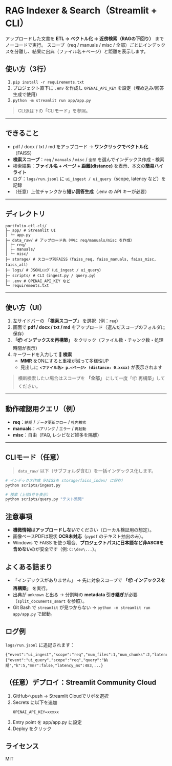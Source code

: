 # RAG Indexer & Search（Streamlit + CLI）

アップロードした文書を **ETL → ベクトル化 → 近傍検索（RAGの下回り）** までノーコードで実行。
スコープ（req / manuals / misc / 全部）ごとにインデックスを分離し、結果に出典（ファイル名＋ページ）と距離を表示します。

## 使い方（3行）
1) `pip install -r requirements.txt`  
2) プロジェクト直下に `.env` を作成し `OPENAI_API_KEY` を設定（埋め込み/回答生成で使用）  
3) `python -m streamlit run app/app.py`

> CLI派は下の「CLIモード」を参照。

---

## できること
- pdf / docx / txt / md をアップロード → **ワンクリックでベクトル化**（FAISS）
- **検索スコープ**：`req` / `manuals` / `misc` / `全部` を選んでインデックス作成・検索
- 検索結果：**ファイル名 + ページ + 距離(distance)** を表示、本文の**簡易ハイライト**
- ログ：`logs/run.jsonl` に `ui_ingest / ui_query`（scope, latency など）を記録
- （任意）上位チャンクから**短い回答生成**（.env の API キーが必要）

---

## ディレクトリ
```
portfolio-etl-cli/
├─ app/ # Streamlit UI
│ └─ app.py
├─ data_raw/ # アップロード先（中に req/manuals/misc を作成）
│ ├─ req/
│ ├─ manuals/
│ └─ misc/
├─ storage/ # スコープ別FAISS（faiss_req, faiss_manuals, faiss_misc, faiss_all）
├─ logs/ # JSONLログ（ui_ingest / ui_query）
├─ scripts/ # CLI（ingest.py / query.py）
├─ .env # OPENAI_API_KEY など
└─ requirements.txt
```

---

## 使い方（UI）
1. 左サイドバーの **「検索スコープ」** を選択（例：`req`）  
2. 画面で **pdf / docx / txt / md** をアップロード（選んだスコープのフォルダに保存）  
3. **「📦 インデックスを再構築」** をクリック（ファイル数・チャンク数・処理時間が表示）  
4. キーワードを入力して **🔎 検索**  
   - **MMR** をONにすると重複が減って多様性UP  
   - 見出しに **`<ファイル名> p.<ページ> (distance: 0.xxxx)`** が表示されます

> 横断検索したい場合はスコープを **「全部」** にして一度「📦 再構築」してください。

---

## 動作確認用クエリ（例）
- **req**：`納期` / `データ更新フロー` / `社内検索`  
- **manuals**：`ペアリング` / `エラー` / `再起動`  
- **misc**：自由（FAQ, レシピなど雑多を隔離）

---

## CLIモード（任意）
> `data_raw/` 以下（サブフォルダ含む）を一括インデックス化します。

```bash
# インデックス作成（FAISSを storage/faiss_index/ に保存）
python scripts/ingest.py

# 検索（上位5件を表示）
python scripts/query.py "テスト質問"
```

## 注意事項

- **機微情報はアップロードしない**でください（ローカル検証用の想定）。
- 画像ベースPDFは現状 **OCR未対応**（`pypdf` のテキスト抽出のみ）。
- Windows で FAISS を使う場合、**プロジェクトパスに日本語など非ASCIIを含めない**のが安全です（例: `C:\dev\...`）。

## よくある詰まり
- 「インデックスがありません」 → 先に対象スコープで **「📦 インデックスを再構築」** を実行。
- 出典が `unknown` と出る → 分割時の **metadata 引き継ぎ**が必要（`split_documents_smart` を参照）。
- Git Bash で `streamlit` が見つからない → `python -m streamlit run app/app.py` で起動。

## ログ例
`logs/run.jsonl` に追記されます：
```text
{"event":"ui_ingest","scope":"req","num_files":1,"num_chunks":2,"latency_ms":1493,...}
{"event":"ui_query","scope":"req","query":"納期","k":5,"mmr":false,"latency_ms":483,...}
```

## （任意）デプロイ：Streamlit Community Cloud

1. GitHubへpush → Streamlit Cloudでリポを選択
2. Secrets に以下を追加
    ```
    OPENAI_API_KEY=xxxxx
    ```
3. Entry point を app/app.py に設定
4. Deploy をクリック

## ライセンス
MIT
